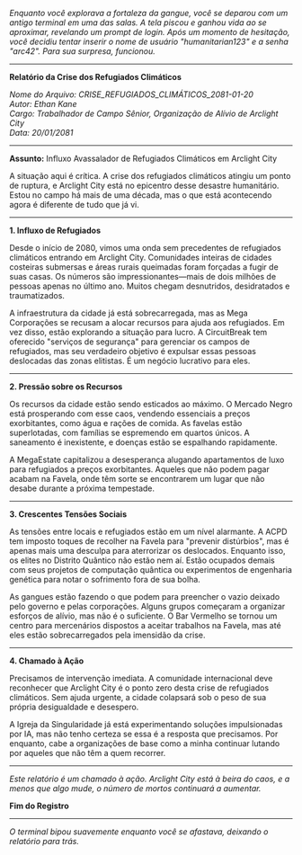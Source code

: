 _Enquanto você explorava a fortaleza da gangue, você se deparou com um antigo terminal em uma das salas. A tela piscou e ganhou vida ao se aproximar, revelando um prompt de login. Após um momento de hesitação, você decidiu tentar inserir o nome de usuário "humanitarian123" e a senha "arc42". Para sua surpresa, funcionou._

---

**Relatório da Crise dos Refugiados Climáticos**

_Nome do Arquivo: CRISE_REFUGIADOS_CLIMÁTICOS_2081-01-20  
Autor: Ethan Kane  
Cargo: Trabalhador de Campo Sênior, Organização de Alívio de Arclight City  
Data: 20/01/2081_

---

**Assunto:** Influxo Avassalador de Refugiados Climáticos em Arclight City

A situação aqui é crítica. A crise dos refugiados climáticos atingiu um ponto de ruptura, e Arclight City está no epicentro desse desastre humanitário. Estou no campo há mais de uma década, mas o que está acontecendo agora é diferente de tudo que já vi.

---

**1. Influxo de Refugiados**

Desde o início de 2080, vimos uma onda sem precedentes de refugiados climáticos entrando em Arclight City. Comunidades inteiras de cidades costeiras submersas e áreas rurais queimadas foram forçadas a fugir de suas casas. Os números são impressionantes—mais de dois milhões de pessoas apenas no último ano. Muitos chegam desnutridos, desidratados e traumatizados.

A infraestrutura da cidade já está sobrecarregada, mas as Mega Corporações se recusam a alocar recursos para ajuda aos refugiados. Em vez disso, estão explorando a situação para lucro. A CircuitBreak tem oferecido "serviços de segurança" para gerenciar os campos de refugiados, mas seu verdadeiro objetivo é expulsar essas pessoas deslocadas das zonas elitistas. É um negócio lucrativo para eles.

---

**2. Pressão sobre os Recursos**

Os recursos da cidade estão sendo esticados ao máximo. O Mercado Negro está prosperando com esse caos, vendendo essenciais a preços exorbitantes, como água e rações de comida. As favelas estão superlotadas, com famílias se espremendo em quartos únicos. A saneamento é inexistente, e doenças estão se espalhando rapidamente.

A MegaEstate capitalizou a desesperança alugando apartamentos de luxo para refugiados a preços exorbitantes. Aqueles que não podem pagar acabam na Favela, onde têm sorte se encontrarem um lugar que não desabe durante a próxima tempestade.

---

**3. Crescentes Tensões Sociais**

As tensões entre locais e refugiados estão em um nível alarmante. A ACPD tem imposto toques de recolher na Favela para "prevenir distúrbios", mas é apenas mais uma desculpa para aterrorizar os deslocados. Enquanto isso, os elites no Distrito Quântico não estão nem aí. Estão ocupados demais com seus projetos de computação quântica ou experimentos de engenharia genética para notar o sofrimento fora de sua bolha.

As gangues estão fazendo o que podem para preencher o vazio deixado pelo governo e pelas corporações. Alguns grupos começaram a organizar esforços de alívio, mas não é o suficiente. O Bar Vermelho se tornou um centro para mercenários dispostos a aceitar trabalhos na Favela, mas até eles estão sobrecarregados pela imensidão da crise.

---

**4. Chamado à Ação**

Precisamos de intervenção imediata. A comunidade internacional deve reconhecer que Arclight City é o ponto zero desta crise de refugiados climáticos. Sem ajuda urgente, a cidade colapsará sob o peso de sua própria desigualdade e desespero.

A Igreja da Singularidade já está experimentando soluções impulsionadas por IA, mas não tenho certeza se essa é a resposta que precisamos. Por enquanto, cabe a organizações de base como a minha continuar lutando por aqueles que não têm a quem recorrer.

---

_Este relatório é um chamado à ação. Arclight City está à beira do caos, e a menos que algo mude, o número de mortos continuará a aumentar._

**Fim do Registro**

---

_O terminal bipou suavemente enquanto você se afastava, deixando o relatório para trás._
